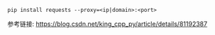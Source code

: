```
pip install requests --proxy=<ip|domain>:<port>
```

参考链接: https://blog.csdn.net/king_cpp_py/article/details/81192387  
